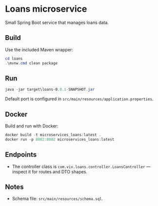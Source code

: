 # Loans microservice

Small Spring Boot service that manages loans data.

## Build
Use the included Maven wrapper:

```powershell
cd loans
.\mvnw.cmd clean package
```

## Run

```powershell
java -jar target\loans-0.0.1-SNAPSHOT.jar
```

Default port is configured in `src/main/resources/application.properties`.

## Docker
Build and run with Docker:

```powershell
docker build -t microservices_loans:latest .
docker run -p 8082:8082 microservices_loans:latest
```

## Endpoints
- The controller class is `com.viv.loans.controller.LoansController` — inspect it for routes and DTO shapes.

## Notes
- Schema file: `src/main/resources/schema.sql`.
